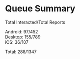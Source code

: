 # Queue Summary

Total Interacted/Total Reports

Android: 97/452  
Desktop: 155/789  
iOS: 36/107

Total: 288/1347
